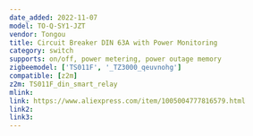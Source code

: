 ```yaml
---
date_added: 2022-11-07
model: TO-Q-SY1-JZT
vendor: Tongou
title: Circuit Breaker DIN 63A with Power Monitoring
category: switch
supports: on/off, power metering, power outage memory
zigbeemodel: ['TS011F', '_TZ3000_qeuvnohg']
compatible: [z2m]
z2m: TS011F_din_smart_relay
mlink: 
link: https://www.aliexpress.com/item/1005004777816579.html
link2: 
link3: 
---
```

